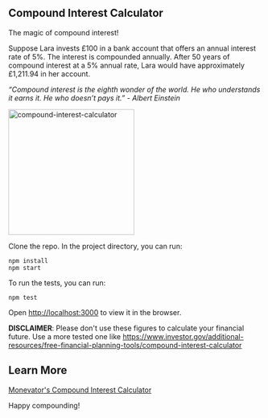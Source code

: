 ## Compound Interest Calculator

The magic of compound interest! 

Suppose Lara invests £100 in a bank account that offers an annual interest rate of 5%. The interest is compounded annually. After 50 years of compound interest at a 5% annual rate, Lara would have approximately £1,211.94 in her account.

<i>“Compound interest is the eighth wonder of the world. He who understands it earns it. He who doesn’t pays it.”</i>
<cite>- Albert Einstein</cite>

<img width="250" alt="compound-interest-calculator" src="https://github.com/keithdhd/compound-interest-calculator/assets/11422619/c08f12bf-0773-4f1e-abee-8099b11dfb7a">


Clone the repo. In the project directory, you can run:

```
npm install
npm start
```

To run the tests, you can run:

`npm test`

Open [http://localhost:3000](http://localhost:3000) to view it in the browser.

__DISCLAIMER__: Please don't use these figures to calculate your financial future. Use a more tested one like https://www.investor.gov/additional-resources/free-financial-planning-tools/compound-interest-calculator

## Learn More

<a href="https://monevator.com/compound-interest-calculator/">Monevator's Compound Interest Calculator</a>

Happy compounding!

